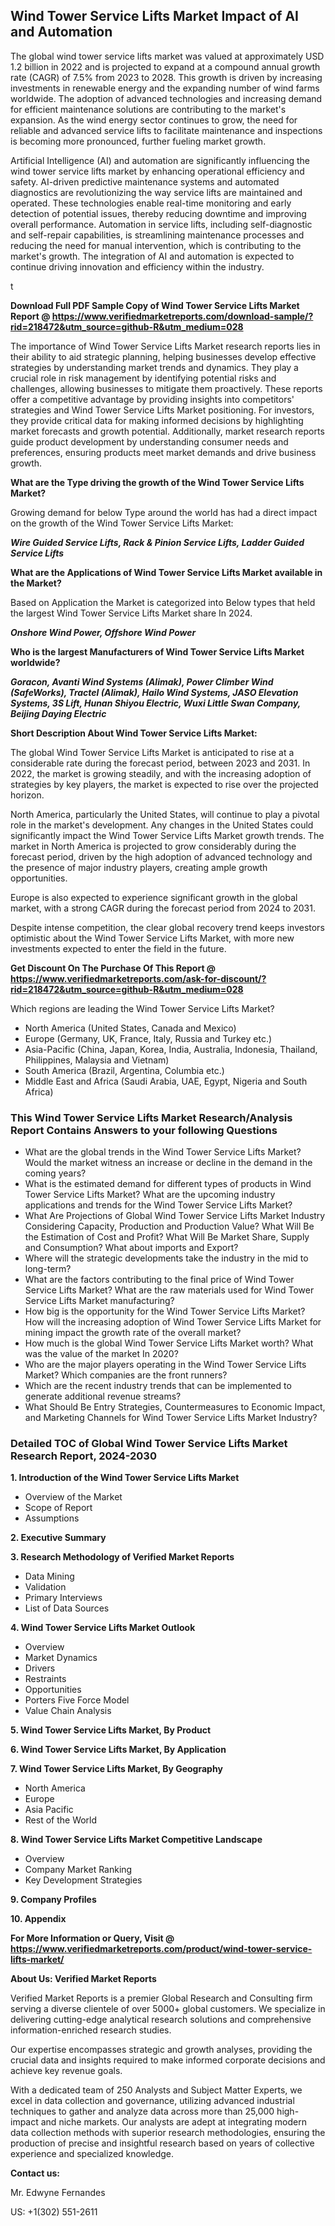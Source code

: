 <h2>Wind Tower Service Lifts Market Impact of AI and Automation</h2><p>The global wind tower service lifts market was valued at approximately USD 1.2 billion in 2022 and is projected to expand at a compound annual growth rate (CAGR) of 7.5% from 2023 to 2028. This growth is driven by increasing investments in renewable energy and the expanding number of wind farms worldwide. The adoption of advanced technologies and increasing demand for efficient maintenance solutions are contributing to the market's expansion. As the wind energy sector continues to grow, the need for reliable and advanced service lifts to facilitate maintenance and inspections is becoming more pronounced, further fueling market growth.</p><p>Artificial Intelligence (AI) and automation are significantly influencing the wind tower service lifts market by enhancing operational efficiency and safety. AI-driven predictive maintenance systems and automated diagnostics are revolutionizing the way service lifts are maintained and operated. These technologies enable real-time monitoring and early detection of potential issues, thereby reducing downtime and improving overall performance. Automation in service lifts, including self-diagnostic and self-repair capabilities, is streamlining maintenance processes and reducing the need for manual intervention, which is contributing to the market's growth. The integration of AI and automation is expected to continue driving innovation and efficiency within the industry.</p>t</p><p id="" class=""><strong>Download Full PDF Sample Copy of Wind Tower Service Lifts Market Report @ <a href="https://www.verifiedmarketreports.com/download-sample/?rid=218472&utm_source=github-R&utm_medium=028" target="_blank">https://www.verifiedmarketreports.com/download-sample/?rid=218472&utm_source=github-R&utm_medium=028</a></strong></p><p>The importance of&nbsp;Wind Tower Service Lifts Market research reports lies in their ability to aid strategic planning, helping businesses develop effective strategies by understanding market trends and dynamics. They play a crucial role in risk management by identifying potential risks and challenges, allowing businesses to mitigate them proactively. These reports offer a competitive advantage by providing insights into competitors' strategies and Wind Tower Service Lifts Market positioning. For investors, they provide critical data for making informed decisions by highlighting market forecasts and growth potential. Additionally, market research reports guide product development by understanding consumer needs and preferences, ensuring products meet market demands and drive business growth.</p><p><strong>What are the&nbsp;Type driving the growth of the Wind Tower Service Lifts Market?</strong></p><p id="" class="">Growing demand for below Type around the world has had a direct impact on the growth of the Wind Tower Service Lifts Market:</p><em><strong>Wire Guided Service Lifts, Rack & Pinion Service Lifts, Ladder Guided Service Lifts</strong></em></p><strong>What are the&nbsp;Applications&nbsp;of Wind Tower Service Lifts Market available in the Market?</strong></p><p id="" class="">Based on Application the Market is categorized into Below types that held the largest Wind Tower Service Lifts Market share In 2024.</p><em><strong>Onshore Wind Power, Offshore Wind Power</strong></em></p><strong>Who is the largest Manufacturers of Wind Tower Service Lifts Market worldwide?</strong></p><p><em><strong>Goracon, Avanti Wind Systems (Alimak), Power Climber Wind (SafeWorks), Tractel (Alimak), Hailo Wind Systems, JASO Elevation Systems, 3S Lift, Hunan Shiyou Electric, Wuxi Little Swan Company, Beijing Daying Electric</strong></em></p><p id="" class=""><strong>Short Description About Wind Tower Service Lifts Market:</strong></p><p>The global Wind Tower Service Lifts Market is anticipated to rise at a considerable rate during the forecast period, between 2023 and 2031. In 2022, the market is growing steadily, and with the increasing adoption of strategies by key players, the market is expected to rise over the projected horizon.</p><p>North America, particularly the United States, will continue to play a pivotal role in the market's development. Any changes in the United States could significantly impact the Wind Tower Service Lifts Market growth trends. The market in North America is projected to grow considerably during the forecast period, driven by the high adoption of advanced technology and the presence of major industry players, creating ample growth opportunities.</p><p>Europe is also expected to experience significant growth in the global market, with a strong CAGR during the forecast period from 2024 to 2031.</p><p>Despite intense competition, the clear global recovery trend keeps investors optimistic about the Wind Tower Service Lifts Market, with more new investments expected to enter the field in the future.</p><p id="" class=""><strong>Get Discount On The Purchase Of This Report @ <a href="https://www.verifiedmarketreports.com/ask-for-discount/?rid=218472&utm_source=github-R&utm_medium=028" target="_blank">https://www.verifiedmarketreports.com/ask-for-discount/?rid=218472&utm_source=github-R&utm_medium=028</a></strong></p>Which regions are leading the Wind Tower Service Lifts Market?</p><ul><li>North America (United States, Canada and Mexico)</li><li>Europe (Germany, UK, France, Italy, Russia and Turkey etc.)</li><li>Asia-Pacific (China, Japan, Korea, India, Australia, Indonesia, Thailand, Philippines, Malaysia and Vietnam)</li><li>South America (Brazil, Argentina, Columbia etc.)</li><li>Middle East and Africa (Saudi Arabia, UAE, Egypt, Nigeria and South Africa)</li></ul><h3 id="" class="">This Wind Tower Service Lifts Market Research/Analysis Report Contains Answers to your following Questions</h3><ul><li>What are the global trends in the Wind Tower Service Lifts Market? Would the market witness an increase or decline in the demand in the coming years?</li><li>What is the estimated demand for different types of products in Wind Tower Service Lifts Market? What are the upcoming industry applications and trends for the Wind Tower Service Lifts Market?</li><li>What Are Projections of Global Wind Tower Service Lifts Market Industry Considering Capacity, Production and Production Value? What Will Be the Estimation of Cost and Profit? What Will Be Market Share, Supply and Consumption? What about imports and Export?</li><li>Where will the strategic developments take the industry in the mid to long-term?</li><li>What are the factors contributing to the final price of Wind Tower Service Lifts Market? What are the raw materials used for Wind Tower Service Lifts Market manufacturing?</li><li>How big is the opportunity for the Wind Tower Service Lifts Market? How will the increasing adoption of Wind Tower Service Lifts Market for mining impact the growth rate of the overall market?</li><li>How much is the global Wind Tower Service Lifts Market worth? What was the value of the market In 2020?</li><li>Who are the major players operating in the Wind Tower Service Lifts Market? Which companies are the front runners?</li><li>Which are the recent industry trends that can be implemented to generate additional revenue streams?</li><li>What Should Be Entry Strategies, Countermeasures to Economic Impact, and Marketing Channels for Wind Tower Service Lifts Market Industry?</li></ul><h3 id="" class="">Detailed TOC of Global Wind Tower Service Lifts Market Research Report, 2024-2030</h3><p id="" class=""><strong>1. Introduction of the Wind Tower Service Lifts Market</strong></p><ul><li>Overview of the Market</li><li>Scope of Report</li><li>Assumptions</li></ul><p id="" class=""><strong>2. Executive Summary</strong></p><p id="" class=""><strong>3. Research Methodology of Verified Market Reports</strong></p><ul><li>Data Mining</li><li>Validation</li><li>Primary Interviews</li><li>List of Data Sources</li></ul><p id="" class=""><strong>4. Wind Tower Service Lifts Market Outlook</strong></p><ul><li>Overview</li><li>Market Dynamics</li><li>Drivers</li><li>Restraints</li><li>Opportunities</li><li>Porters Five Force Model</li><li>Value Chain Analysis</li></ul><p id="" class=""><strong>5. Wind Tower Service Lifts Market, By Product</strong></p><p id="" class=""><strong>6. Wind Tower Service Lifts Market, By Application</strong></p><p id="" class=""><strong>7. Wind Tower Service Lifts Market, By Geography</strong></p><ul><li>North America</li><li>Europe</li><li>Asia Pacific</li><li>Rest of the World</li></ul><p id="" class=""><strong>8. Wind Tower Service Lifts Market Competitive Landscape</strong></p><ul><li>Overview</li><li>Company Market Ranking</li><li>Key Development Strategies</li></ul><p id="" class=""><strong>9. Company Profiles</strong></p><p id="" class=""><strong>10. Appendix</strong></p><p id="" class=""><strong>For More Information or Query, Visit @ <a href="https://www.verifiedmarketreports.com/product/wind-tower-service-lifts-market/" target="_blank">https://www.verifiedmarketreports.com/product/wind-tower-service-lifts-market/</a></strong></p><p id="" class=""><strong>About Us: Verified Market Reports</strong></p><p id="" class="">Verified Market Reports is a premier Global Research and Consulting firm serving a diverse clientele of over 5000+ global customers. We specialize in delivering cutting-edge analytical research solutions and comprehensive information-enriched research studies.</p><p id="" class="">Our expertise encompasses strategic and growth analyses, providing the crucial data and insights required to make informed corporate decisions and achieve key revenue goals.</p><p id="" class="">With a dedicated team of 250 Analysts and Subject Matter Experts, we excel in data collection and governance, utilizing advanced industrial techniques to gather and analyze data across more than 25,000 high-impact and niche markets. Our analysts are adept at integrating modern data collection methods with superior research methodologies, ensuring the production of precise and insightful research based on years of collective experience and specialized knowledge.</p><p id="" class=""><strong>Contact us:</strong></p><p id="" class="">Mr. Edwyne Fernandes</p><p id="" class="">US: +1(302) 551-2611</p>